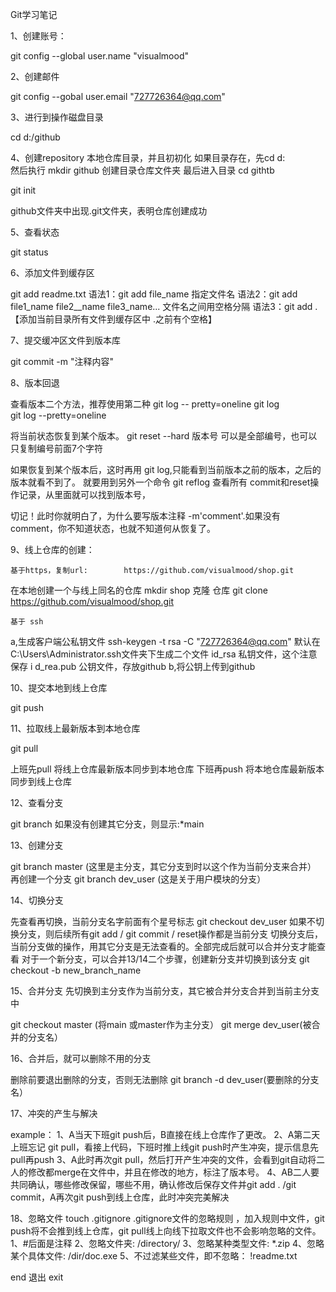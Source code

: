 Git学习笔记

1、创建账号：

git config --global user.name "visualmood"


2、创建邮件

git config --gobal user.email "727726364@qq.com"


3、进行到操作磁盘目录

cd d:/github 


4、创建repository 本地仓库目录，并且初初化
如果目录存在，先cd d:   
然后执行  mkdir github   创建目录仓库文件夹
最后进入目录  cd githtb

git init

github文件夹中出现.git文件夹，表明仓库创建成功


5、查看状态

git status

6、添加文件到缓存区

git add readme.txt
语法1：git add file_name         指定文件名
语法2：git add file1_name file2__name file3_name...    文件名之间用空格分隔
语法3：git add .                     【添加当前目录所有文件到缓存区中 .之前有个空格】


7、提交缓冲区文件到版本库

git commit -m "注释内容"


8、版本回退

查看版本二个方法，推荐使用第二种  git log -- pretty=oneline
git log  
git log --pretty=oneline


将当前状态恢复到某个版本。
git reset --hard 版本号  可以是全部编号，也可以只复制编号前面7个字符

如果恢复到某个版本后，这时再用 git log,只能看到当前版本之前的版本，之后的版本就看不到了。
就要用到另外一个命令
git reflog    查看所有 commit和reset操作记录，从里面就可以找到版本号，

切记！此时你就明白了，为什么要写版本注释 -m'comment'.如果没有comment，你不知道状态，也就不知道何从恢复了。


9、线上仓库的创建：

	基于https，复制url:        https://github.com/visualmood/shop.git
在本地创建一个与线上同名的仓库   mkdir shop
克隆 仓库  git clone https://github.com/visualmood/shop.git

	基于 ssh
a,生成客户端公私钥文件   ssh-keygen -t rsa -C "727726364@qq.com" 
默认在C:\Users\Administrator\.ssh文件夹下生成二个文件
	id_rsa   私钥文件，这个注意保存   i
	d_rea.pub 公钥文件，存放github
b,将公钥上传到github


10、提交本地到线上仓库

git push


11、拉取线上最新版本到本地仓库

git pull

上班先pull 将线上仓库最新版本同步到本地仓库
下班再push 将本地仓库最新版本同步到线上仓库


12、查看分支

git branch
如果没有创建其它分支，则显示:*main


13、创建分支

git branch master  (这里是主分支，其它分支到时以这个作为当前分支来合并）
再创建一个分支
git branch dev_user (这是关于用户模块的分支）


14、切换分支

先查看再切换，当前分支名字前面有个星号标志
git checkout  dev_user
如果不切换分支，则后续所有git add / git commit / reset操作都是当前分支
切换分支后，当前分支做的操作，用其它分支是无法查看的。全部完成后就可以合并分支才能查看
对于一个新分支，可以合并13/14二个步骤，创建新分支并切换到该分支
git checkout -b new_branch_name


15、合并分支 先切换到主分支作为当前分支，其它被合并分支合并到当前主分支中

git checkout master  (将main 或master作为主分支）
git merge dev_user(被合并的分支名）


16、合并后，就可以删除不用的分支

删除前要退出删除的分支，否则无法删除
git branch -d dev_user(要删除的分支名）


17、冲突的产生与解决

example：
	1、A当天下班git push后，B直接在线上仓库作了更改。
	2、A第二天上班忘记 git pull，看接上代码，下班时推上线git push时产生冲突，提示信息先pull再push
	3、A此时再次git pull，然后打开产生冲突的文件，会看到git自动将二人的修改都merge在文件中，并且在修改的地方，标注了版本号。
	4、AB二人要共同确认，哪些修改保留，哪些不用，确认修改后保存文件并git add . /git commit，A再次git push到线上仓库，此时冲突完美解决


18、忽略文件 touch .gitignore
	.gitignore文件的忽略规则 ，加入规则中文件，git push将不会推到线上仓库，git pull线上向线下拉取文件也不会影响忽略的文件。
		1、#后面是注释
		2、忽略文件夹:  /directory/
		3、忽略某种类型文件: *.zip
		4、忽略某个具体文件: /dir/doc.exe
		5、不过滤某些文件，即不忽略：  !readme.txt
  
		 

end 退出
exit
